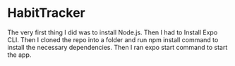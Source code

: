 # HabitTracker

The very first thing I did was to install Node.js. Then I had to Install Expo CLI. Then I cloned the repo into a folder and run npm install command to install the necessary dependencies. Then I ran expo start command to start the app.